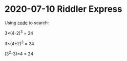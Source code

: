2020-07-10 Riddler Express
==========================
Using [code](20200710x.hs) to search:

3×(4-2)<sup>3</sup> = 24

3×(4÷2)<sup>3</sup> = 24

(3<sup>2</sup>-3)×4 = 24
